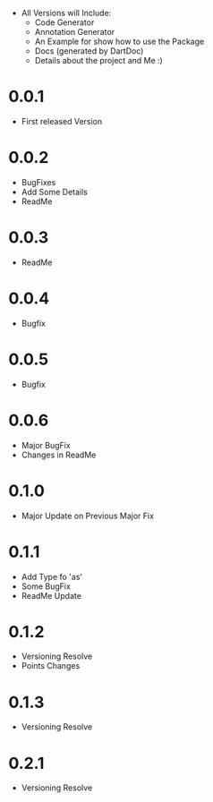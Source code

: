 - All Versions will Include:
  - Code Generator
  - Annotation Generator
  - An Example for show how to use the Package
  - Docs (generated by DartDoc)
  - Details about the project and Me :)

# 0.0.1
  - First released Version

# 0.0.2
  - BugFixes
  - Add Some Details
  - ReadMe

# 0.0.3
  - ReadMe

# 0.0.4
  - Bugfix

# 0.0.5
  - Bugfix

# 0.0.6
  - Major BugFix
  - Changes in ReadMe

# 0.1.0
  - Major Update on Previous Major Fix

# 0.1.1
  - Add Type fo 'as'
  - Some BugFix
  - ReadMe Update

# 0.1.2
- Versioning Resolve
- Points Changes

# 0.1.3
- Versioning Resolve

# 0.2.1
- Versioning Resolve